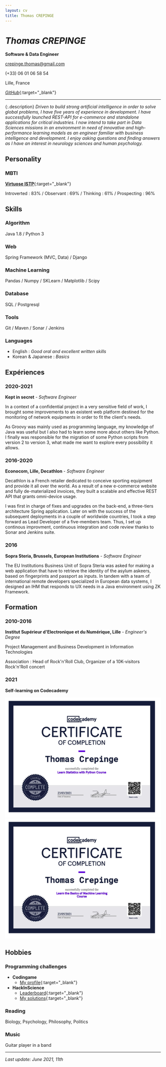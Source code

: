 ```yaml
---
layout: cv
title: Thomas CREPINGE
---
```

# *Thomas CREPINGE*

**Software & Data Engineer**

[crepinge.thomas@gmail.com](mailto:crepinge.thomas@gmail.com)

(+33) 06 01 06 58 54

Lille, France

[*GitHub*](https://github.com/ThomasCREPINGE){:target="_blank"}

---

{:.description}
*Driven to build strong artificial intelligence in order to solve global problems, I have five years of experience in development.
I have successfully launched REST-API for e-commerce and standalone applications for critical industries. 
I now intend to take part in Data Sciences missions in an environment in need of innovative and high-performance learning models as an engineer familiar with business intelligence and development.
I enjoy asking questions and finding answers as I have an interest in neurology sciences and human psychology.*

## Personality

### MBTI

<div class="screen" markdown="1">

[**Virtuose ISTP**](https://www.16personalities.com/istps-at-work){:target="_blank"}

Introverted : 83% / Observant : 69% / Thinking : 61% / Prospecting : 96%

<!--
Introverted <progress max="100" value="83"></progress>

Observant <progress max="100" value="69"></progress>

Thinking <progress max="100" value="61"></progress>

Prospecting <progress max="100" value="58"></progress>
-->

</div>

<!--
<div class="print" markdown="1">

[**Virtuose ISTP**](https://www.16personalities.com/istps-at-work){:target="_blank"}

Introverted : 83% / Observant : 69% / Thinking : 61% / Prospecting : 96%

</div>
-->

## Skills

### Algorithm 

Java 1.8 / Python 3

### Web 

Spring Framework (MVC, Data) / Django

### Machine Learning 

Pandas / Numpy / SKLearn / Matplotlib / Scipy

### Database

SQL / Postgresql

<!--
<div class="print" markdown="1">

Java 1.8 ; Python 3

Spring Framework (MVC, Data) ; Django

Pandas ; Numpy ; SKLearn ; Matplotlib ; Scipy

SQL, Postgresql

</div>
-->

### Tools

Git / Maven / Sonar / Jenkins

### Languages

<div class="screen" markdown="1">

+ English : *Good oral and excellent written skills* 
+ Korean & Japanese : *Basics*

</div>

<!--
<div class="print" markdown="1">

English : *Good oral and excellent written skills*

</div>
-->

## Expériences

### 2020-2021
**Kept in secret** - *Software Engineer*

In a context of a confidential project in a very sensitive field of work, I brought some improvements to an existent web platform destined for the monitoring of network equipments in order to fit the client's needs.

As Groovy was mainly used as programming language, my knowledge of Java was useful but I also had to learn some more about others like Python.
I finally was responsible for the migration of some Python scripts from version 2 to version 3, what made me want to explore every possibility it allows.


### 2016-2020
**Econocom, Lille, Decathlon** - *Software Engineer*

Decathlon is a French retailer dedicated to conceive sporting equipment and provide it all over the world.
As a result of a new e-commerce website and fully de-materialized invoices, they built a scalable and effective REST API that grants omni-device usage.

I was first in charge of fixes and upgrades on the back-end, a three-tiers architecture Spring application.
Later on with the success of the subsequent deployments in a couple of worldwide countries, I took a step forward as Lead Developer of a five-members team.
Thus, I set up continous improvment, continuous integration and code review thanks to Sonar and Jenkins suite.


### 2016
**Sopra Steria, Brussels, European Institutions** - *Software Engineer*

The EU Institutions Business Unit of Sopra Steria was asked for making a web application that have to retrieve the identity of the asylum askeers, based on fingerprints and passport as inputs.
In tandem with a team of international remote developers specialized in European data systems, I designed an IHM that responds to UX needs in a Java environment using ZK Framework.

## Formation

### 2010-2016
**Institut Supérieur d'Electronique et du Numérique, Lille** - *Engineer's Degree*

Project Management and Business Development in Information Technologies

Association : Head of Rock'n'Roll Club, Organizer of a 10K-visitors Rock'n'Roll concert

### 2021
**Self-learning on Codecademy**

![image](/assets/images/CodecademyCertificate_StatisticsPython_ThomasCrepinge.jpg)
![image](/assets/images/CodecademyCertificate_MachineLearning_ThomasCrepinge.jpg)

## Hobbies

### Programming challenges

+ **Codingame**
    + [My profile](https://www.codingame.com/profile/2ecc5b080c0c41edc84a425e0ca601457107752){:target="_blank"}
+ **HackInScience**
    + [Leaderboard](https://www.hackinscience.org/leaderboard/){:target="_blank"}
    + [My solutions](https://github.com/ThomasCREPINGE/hackinsciencesprojects){:target="_blank"}

### Reading
Biology, Psychology, Philosophy, Politics

### Music
Guitar player in a band

<div class="screen" markdown="1">

---

<!--
<button id="bt-print" onclick="window.print();">Print !</button>
-->

*Last update: June 2021, 11th*

</div>
